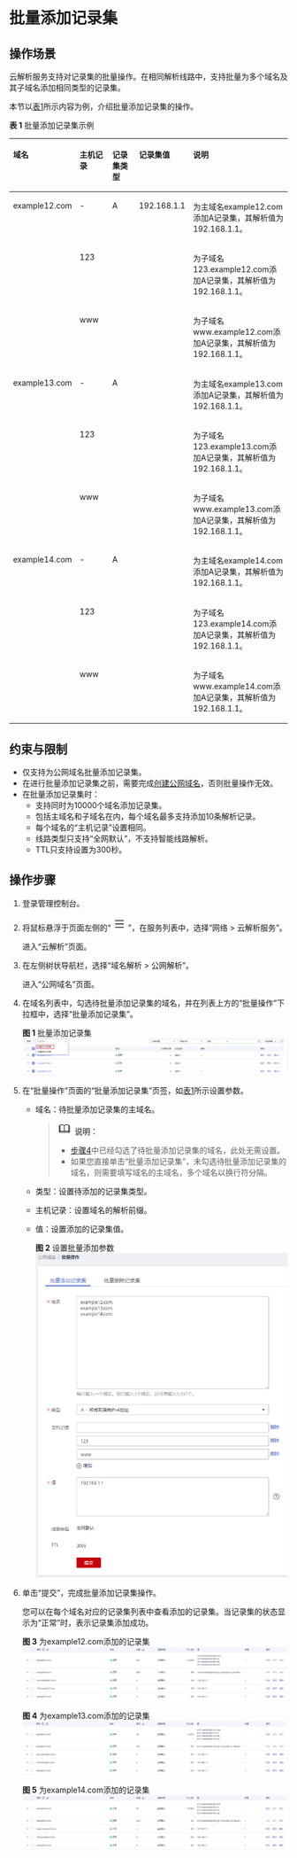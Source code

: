# 批量添加记录集<a name="dns_usermanual_0504"></a>

## 操作场景<a name="section5192411916229"></a>

云解析服务支持对记录集的批量操作。在相同解析线路中，支持批量为多个域名及其子域名添加相同类型的记录集。

本节以[表1](#table890082472119)所示内容为例，介绍批量添加记录集的操作。

**表 1**  批量添加记录集示例

<a name="table890082472119"></a>
<table><thead align="left"><tr id="row6901124192115"><th class="cellrowborder" valign="top" width="20.82%" id="mcps1.2.6.1.1"><p id="p1090116244212"><a name="p1090116244212"></a><a name="p1090116244212"></a>域名</p>
</th>
<th class="cellrowborder" valign="top" width="13.63%" id="mcps1.2.6.1.2"><p id="p090112413218"><a name="p090112413218"></a><a name="p090112413218"></a>主机记录</p>
</th>
<th class="cellrowborder" valign="top" width="12.98%" id="mcps1.2.6.1.3"><p id="p10901182492118"><a name="p10901182492118"></a><a name="p10901182492118"></a>记录集类型</p>
</th>
<th class="cellrowborder" valign="top" width="13.8%" id="mcps1.2.6.1.4"><p id="p1190102418218"><a name="p1190102418218"></a><a name="p1190102418218"></a>记录集值</p>
</th>
<th class="cellrowborder" valign="top" width="38.769999999999996%" id="mcps1.2.6.1.5"><p id="p1649313276266"><a name="p1649313276266"></a><a name="p1649313276266"></a>说明</p>
</th>
</tr>
</thead>
<tbody><tr id="row3901162413218"><td class="cellrowborder" rowspan="3" valign="top" width="20.82%" headers="mcps1.2.6.1.1 "><p id="p169011244214"><a name="p169011244214"></a><a name="p169011244214"></a>example12.com</p>
</td>
<td class="cellrowborder" valign="top" width="13.63%" headers="mcps1.2.6.1.2 "><p id="p159012024142120"><a name="p159012024142120"></a><a name="p159012024142120"></a>-</p>
</td>
<td class="cellrowborder" rowspan="3" valign="top" width="12.98%" headers="mcps1.2.6.1.3 "><p id="p133335335247"><a name="p133335335247"></a><a name="p133335335247"></a>A</p>
</td>
<td class="cellrowborder" rowspan="9" valign="top" width="13.8%" headers="mcps1.2.6.1.4 "><p id="p12985195532516"><a name="p12985195532516"></a><a name="p12985195532516"></a>192.168.1.1</p>
</td>
<td class="cellrowborder" valign="top" width="38.769999999999996%" headers="mcps1.2.6.1.5 "><p id="p64942027122615"><a name="p64942027122615"></a><a name="p64942027122615"></a>为主域名example12.com添加A记录集，其解析值为192.168.1.1。</p>
</td>
</tr>
<tr id="row637222112228"><td class="cellrowborder" valign="top" headers="mcps1.2.6.1.1 "><p id="p1372132192211"><a name="p1372132192211"></a><a name="p1372132192211"></a>123</p>
</td>
<td class="cellrowborder" valign="top" headers="mcps1.2.6.1.2 "><p id="p4494182720261"><a name="p4494182720261"></a><a name="p4494182720261"></a>为子域名123.example12.com添加A记录集，其解析值为192.168.1.1。</p>
</td>
</tr>
<tr id="row993372392213"><td class="cellrowborder" valign="top" headers="mcps1.2.6.1.1 "><p id="p593316233223"><a name="p593316233223"></a><a name="p593316233223"></a>www</p>
</td>
<td class="cellrowborder" valign="top" headers="mcps1.2.6.1.2 "><p id="p84941527202620"><a name="p84941527202620"></a><a name="p84941527202620"></a>为子域名www.example12.com添加A记录集，其解析值为192.168.1.1。</p>
</td>
</tr>
<tr id="row5901024102110"><td class="cellrowborder" rowspan="3" valign="top" headers="mcps1.2.6.1.1 "><p id="p11902182410218"><a name="p11902182410218"></a><a name="p11902182410218"></a>example13.com</p>
</td>
<td class="cellrowborder" valign="top" headers="mcps1.2.6.1.2 "><p id="p110131616241"><a name="p110131616241"></a><a name="p110131616241"></a>-</p>
</td>
<td class="cellrowborder" rowspan="3" valign="top" headers="mcps1.2.6.1.3 "><p id="p17525153602415"><a name="p17525153602415"></a><a name="p17525153602415"></a>A</p>
</td>
<td class="cellrowborder" valign="top" headers="mcps1.2.6.1.4 "><p id="p16773633283"><a name="p16773633283"></a><a name="p16773633283"></a>为主域名example13.com添加A记录集，其解析值为192.168.1.1。</p>
</td>
</tr>
<tr id="row5642132720221"><td class="cellrowborder" valign="top" headers="mcps1.2.6.1.1 "><p id="p1010113166246"><a name="p1010113166246"></a><a name="p1010113166246"></a>123</p>
</td>
<td class="cellrowborder" valign="top" headers="mcps1.2.6.1.2 "><p id="p477320382812"><a name="p477320382812"></a><a name="p477320382812"></a>为子域名123.example13.com添加A记录集，其解析值为192.168.1.1。</p>
</td>
</tr>
<tr id="row1468383002217"><td class="cellrowborder" valign="top" headers="mcps1.2.6.1.1 "><p id="p1110281617244"><a name="p1110281617244"></a><a name="p1110281617244"></a>www</p>
</td>
<td class="cellrowborder" valign="top" headers="mcps1.2.6.1.2 "><p id="p57731036283"><a name="p57731036283"></a><a name="p57731036283"></a>为子域名www.example13.com添加A记录集，其解析值为192.168.1.1。</p>
</td>
</tr>
<tr id="row1366995812216"><td class="cellrowborder" rowspan="3" valign="top" headers="mcps1.2.6.1.1 "><p id="p967065810211"><a name="p967065810211"></a><a name="p967065810211"></a>example14.com</p>
</td>
<td class="cellrowborder" valign="top" headers="mcps1.2.6.1.2 "><p id="p263118172417"><a name="p263118172417"></a><a name="p263118172417"></a>-</p>
</td>
<td class="cellrowborder" rowspan="3" valign="top" headers="mcps1.2.6.1.3 "><p id="p9593103915247"><a name="p9593103915247"></a><a name="p9593103915247"></a>A</p>
</td>
<td class="cellrowborder" valign="top" headers="mcps1.2.6.1.4 "><p id="p68764482812"><a name="p68764482812"></a><a name="p68764482812"></a>为主域名example14.com添加A记录集，其解析值为192.168.1.1。</p>
</td>
</tr>
<tr id="row262123412229"><td class="cellrowborder" valign="top" headers="mcps1.2.6.1.1 "><p id="p12631518122412"><a name="p12631518122412"></a><a name="p12631518122412"></a>123</p>
</td>
<td class="cellrowborder" valign="top" headers="mcps1.2.6.1.2 "><p id="p138762412286"><a name="p138762412286"></a><a name="p138762412286"></a>为子域名123.example14.com添加A记录集，其解析值为192.168.1.1。</p>
</td>
</tr>
<tr id="row75764360223"><td class="cellrowborder" valign="top" headers="mcps1.2.6.1.1 "><p id="p12631018172418"><a name="p12631018172418"></a><a name="p12631018172418"></a>www</p>
</td>
<td class="cellrowborder" valign="top" headers="mcps1.2.6.1.2 "><p id="p12876447281"><a name="p12876447281"></a><a name="p12876447281"></a>为子域名www.example14.com添加A记录集，其解析值为192.168.1.1。</p>
</td>
</tr>
</tbody>
</table>

## 约束与限制<a name="section65793739162214"></a>

-   仅支持为公网域名批量添加记录集。
-   在进行批量添加记录集之前，需要完成[创建公网域名](创建公网域名.md)，否则批量操作无效。
-   在批量添加记录集时：
    -   支持同时为10000个域名添加记录集。
    -   包括主域名和子域名在内，每个域名最多支持添加10条解析记录。
    -   每个域名的“主机记录”设置相同。
    -   线路类型只支持“全网默认”，不支持智能线路解析。
    -   TTL只支持设置为300秒。


## 操作步骤<a name="section32154354491"></a>

1.  登录管理控制台。
2.  将鼠标悬浮于页面左侧的“![](figures/service-list.jpg)”，在服务列表中，选择“网络 \> 云解析服务”。

    进入“云解析”页面。


1.  在左侧树状导航栏，选择“域名解析 \> 公网解析”。

    进入“公网域名”页面。

2.  <a name="li540455312367"></a>在域名列表中，勾选待批量添加记录集的域名，并在列表上方的“批量操作”下拉框中，选择“批量添加记录集”。

    **图 1**  批量添加记录集<a name="fig1297535512362"></a>  
    ![](figures/批量添加记录集.png "批量添加记录集")

3.  在“批量操作”页面的“批量添加记录集”页签，如[表1](#table890082472119)所示设置参数。
    -   域名：待批量添加记录集的主域名。

        >![](public_sys-resources/icon-note.gif) **说明：** 
        >-   [步骤4](#li540455312367)中已经勾选了待批量添加记录集的域名，此处无需设置。
        >-   如果您直接单击“批量添加记录集”，未勾选待批量添加记录集的域名，则需要填写域名的主域名，多个域名以换行符分隔。

    -   类型：设置待添加的记录集类型。
    -   主机记录：设置域名的解析前缀。
    -   值：设置添加的记录集值。

        **图 2**  设置批量添加参数<a name="fig637995612519"></a>  
        ![](figures/设置批量添加参数.png "设置批量添加参数")


4.  单击“提交”，完成批量添加记录集操作。

    您可以在每个域名对应的记录集列表中查看添加的记录集。当记录集的状态显示为“正常”时，表示记录集添加成功。

    **图 3**  为example12.com添加的记录集<a name="fig8980834171015"></a>  
    ![](figures/为example12-com添加的记录集.png "为example12-com添加的记录集")

    **图 4**  为example13.com添加的记录集<a name="fig558823551113"></a>  
    ![](figures/为example13-com添加的记录集.png "为example13-com添加的记录集")

    **图 5**  为example14.com添加的记录集<a name="fig84571610141211"></a>  
    ![](figures/为example14-com添加的记录集.png "为example14-com添加的记录集")


